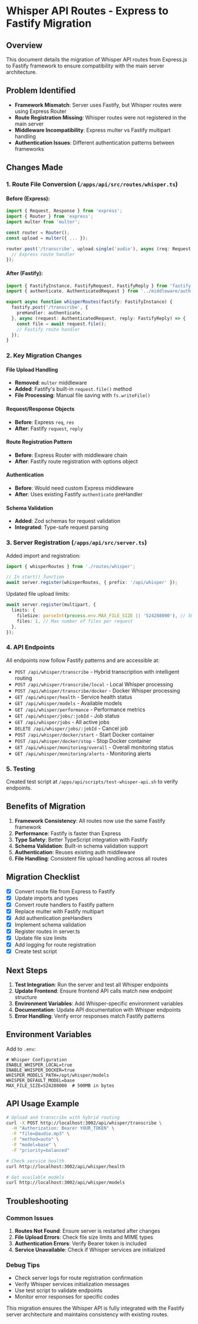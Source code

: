 # Whisper API Routes - Express to Fastify Migration

## Overview
This document details the migration of Whisper API routes from Express.js to Fastify framework to ensure compatibility with the main server architecture.

## Problem Identified
- **Framework Mismatch**: Server uses Fastify, but Whisper routes were using Express Router
- **Route Registration Missing**: Whisper routes were not registered in the main server
- **Middleware Incompatibility**: Express multer vs Fastify multipart handling
- **Authentication Issues**: Different authentication patterns between frameworks

## Changes Made

### 1. Route File Conversion (`/apps/api/src/routes/whisper.ts`)

#### Before (Express):
```typescript
import { Request, Response } from 'express';
import { Router } from 'express';
import multer from 'multer';

const router = Router();
const upload = multer({ ... });

router.post('/transcribe', upload.single('audio'), async (req: Request, res: Response) => {
  // Express route handler
});
```

#### After (Fastify):
```typescript
import { FastifyInstance, FastifyRequest, FastifyReply } from 'fastify';
import { authenticate, AuthenticatedRequest } from '../middleware/auth';

export async function whisperRoutes(fastify: FastifyInstance) {
  fastify.post('/transcribe', {
    preHandler: authenticate,
  }, async (request: AuthenticatedRequest, reply: FastifyReply) => {
    const file = await request.file();
    // Fastify route handler
  });
}
```

### 2. Key Migration Changes

#### File Upload Handling
- **Removed**: `multer` middleware
- **Added**: Fastify's built-in `request.file()` method
- **File Processing**: Manual file saving with `fs.writeFile()`

#### Request/Response Objects
- **Before**: Express `req`, `res`
- **After**: Fastify `request`, `reply`

#### Route Registration Pattern
- **Before**: Express Router with middleware chain
- **After**: Fastify route registration with options object

#### Authentication
- **Before**: Would need custom Express middleware
- **After**: Uses existing Fastify `authenticate` preHandler

#### Schema Validation
- **Added**: Zod schemas for request validation
- **Integrated**: Type-safe request parsing

### 3. Server Registration (`/apps/api/src/server.ts`)

Added import and registration:
```typescript
import { whisperRoutes } from './routes/whisper';

// In start() function
await server.register(whisperRoutes, { prefix: '/api/whisper' });
```

Updated file upload limits:
```typescript
await server.register(multipart, {
  limits: {
    fileSize: parseInt(process.env.MAX_FILE_SIZE || '524288000'), // 500MB default
    files: 1, // Max number of files per request
  },
});
```

### 4. API Endpoints

All endpoints now follow Fastify patterns and are accessible at:

- `POST /api/whisper/transcribe` - Hybrid transcription with intelligent routing
- `POST /api/whisper/transcribe/local` - Local Whisper processing
- `POST /api/whisper/transcribe/docker` - Docker Whisper processing
- `GET /api/whisper/health` - Service health status
- `GET /api/whisper/models` - Available models
- `GET /api/whisper/performance` - Performance metrics
- `GET /api/whisper/jobs/:jobId` - Job status
- `GET /api/whisper/jobs` - All active jobs
- `DELETE /api/whisper/jobs/:jobId` - Cancel job
- `POST /api/whisper/docker/start` - Start Docker container
- `POST /api/whisper/docker/stop` - Stop Docker container
- `GET /api/whisper/monitoring/overall` - Overall monitoring status
- `GET /api/whisper/monitoring/alerts` - Monitoring alerts

### 5. Testing

Created test script at `/apps/api/scripts/test-whisper-api.sh` to verify endpoints.

## Benefits of Migration

1. **Framework Consistency**: All routes now use the same Fastify framework
2. **Performance**: Fastify is faster than Express
3. **Type Safety**: Better TypeScript integration with Fastify
4. **Schema Validation**: Built-in schema validation support
5. **Authentication**: Reuses existing auth middleware
6. **File Handling**: Consistent file upload handling across all routes

## Migration Checklist

- [x] Convert route file from Express to Fastify
- [x] Update imports and types
- [x] Convert route handlers to Fastify pattern
- [x] Replace multer with Fastify multipart
- [x] Add authentication preHandlers
- [x] Implement schema validation
- [x] Register routes in server.ts
- [x] Update file size limits
- [x] Add logging for route registration
- [x] Create test script

## Next Steps

1. **Test Integration**: Run the server and test all Whisper endpoints
2. **Update Frontend**: Ensure frontend API calls match new endpoint structure
3. **Environment Variables**: Add Whisper-specific environment variables
4. **Documentation**: Update API documentation with Whisper endpoints
5. **Error Handling**: Verify error responses match Fastify patterns

## Environment Variables

Add to `.env`:
```env
# Whisper Configuration
ENABLE_WHISPER_LOCAL=true
ENABLE_WHISPER_DOCKER=true
WHISPER_MODELS_PATH=/opt/whisper/models
WHISPER_DEFAULT_MODEL=base
MAX_FILE_SIZE=524288000  # 500MB in bytes
```

## API Usage Example

```bash
# Upload and transcribe with hybrid routing
curl -X POST http://localhost:3002/api/whisper/transcribe \
  -H "Authorization: Bearer YOUR_TOKEN" \
  -F "file=@audio.mp3" \
  -F "method=auto" \
  -F "model=base" \
  -F "priority=balanced"

# Check service health
curl http://localhost:3002/api/whisper/health

# Get available models
curl http://localhost:3002/api/whisper/models
```

## Troubleshooting

### Common Issues

1. **Routes Not Found**: Ensure server is restarted after changes
2. **File Upload Errors**: Check file size limits and MIME types
3. **Authentication Errors**: Verify Bearer token is included
4. **Service Unavailable**: Check if Whisper services are initialized

### Debug Tips

- Check server logs for route registration confirmation
- Verify Whisper services initialization messages
- Use test script to validate endpoints
- Monitor error responses for specific codes

This migration ensures the Whisper API is fully integrated with the Fastify server architecture and maintains consistency with existing routes.